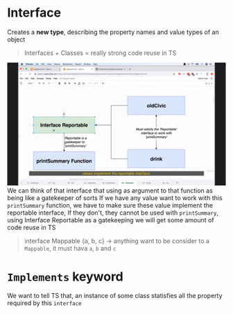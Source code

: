 # Interface

Creates a **new type**, describing the property names and value types of an object

> Interfaces + Classes = really strong code reuse in TS

![General Plan](./interface.png)
We can think of that interface that using as argument to that function as being like a gatekeeper of sorts
If we have any value want to work with this `printSummary` function, we have to make sure these value implement the reportable interface, If they don't, they cannot be used with `printSummary`, using Interface Reportable as a gatekeeping we will get some amount of code reuse in TS

> interface Mappable {a, b, c}
> -> anything want to be consider to a `Mappable`, it must hava `a`, `b` and `c`

# `Implements` keyword

We want to tell TS that, an instance of some class statisfies all the property required by this `interface`

